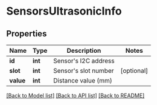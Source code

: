 # SensorsUltrasonicInfo

## Properties
Name | Type | Description | Notes
------------ | ------------- | ------------- | -------------
**id** | **int** | Sensor&#39;s I2C address | 
**slot** | **int** | Sensor&#39;s slot number | [optional] 
**value** | **int** | Distance value (mm) | 

[[Back to Model list]](../README.md#documentation-for-models) [[Back to API list]](../README.md#documentation-for-api-endpoints) [[Back to README]](../README.md)


